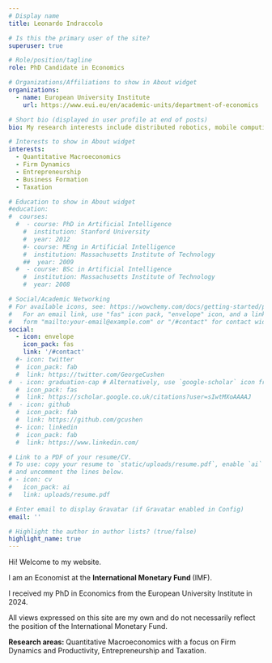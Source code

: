```yaml
---
# Display name
title: Leonardo Indraccolo

# Is this the primary user of the site?
superuser: true

# Role/position/tagline
role: PhD Candidate in Economics

# Organizations/Affiliations to show in About widget
organizations:
  - name: European University Institute
    url: https://www.eui.eu/en/academic-units/department-of-economics

# Short bio (displayed in user profile at end of posts)
bio: My research interests include distributed robotics, mobile computing and programmable matter.

# Interests to show in About widget
interests:
  - Quantitative Macroeconomics
  - Firm Dynamics
  - Entrepreneurship
  - Business Formation
  - Taxation

# Education to show in About widget
#education:
#  courses:
  #  - course: PhD in Artificial Intelligence
    #  institution: Stanford University
    #  year: 2012
    #- course: MEng in Artificial Intelligence
    #  institution: Massachusetts Institute of Technology
    ##  year: 2009
  #  - course: BSc in Artificial Intelligence
    #  institution: Massachusetts Institute of Technology
    #  year: 2008

# Social/Academic Networking
# For available icons, see: https://wowchemy.com/docs/getting-started/page-builder/#icons
#   For an email link, use "fas" icon pack, "envelope" icon, and a link in the
#   form "mailto:your-email@example.com" or "/#contact" for contact widget.
social:
  - icon: envelope
    icon_pack: fas
    link: '/#contact'
  #- icon: twitter
  #  icon_pack: fab
  #  link: https://twitter.com/GeorgeCushen
#  - icon: graduation-cap # Alternatively, use `google-scholar` icon from `ai` icon pack
  #  icon_pack: fas
  #  link: https://scholar.google.co.uk/citations?user=sIwtMXoAAAAJ
#  - icon: github
  #  icon_pack: fab
  #  link: https://github.com/gcushen
  #- icon: linkedin
  #  icon_pack: fab
  #  link: https://www.linkedin.com/

# Link to a PDF of your resume/CV.
# To use: copy your resume to `static/uploads/resume.pdf`, enable `ai` icons in `params.toml`,
# and uncomment the lines below.
# - icon: cv
#   icon_pack: ai
#   link: uploads/resume.pdf

# Enter email to display Gravatar (if Gravatar enabled in Config)
email: ''

# Highlight the author in author lists? (true/false)
highlight_name: true
---
```


Hi! Welcome to my website.

I am an Economist at the <b> International Monetary Fund </b> (IMF).

I received my PhD in Economics from the European University Institute in 2024.


All views expressed on this site are my own and do not necessarily reflect the position of the International Monetary Fund.


<b> Research areas: </b> Quantitative Macroeconomics with a focus on Firm Dynamics and Productivity, Entrepreneurship and Taxation.

